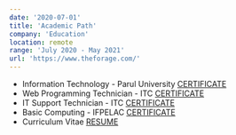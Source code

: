 ```yaml
---
date: '2020-07-01'
title: 'Academic Path'
company: 'Education'
location: remote
range: 'July 2020 - May 2021'
url: 'https://www.theforage.com/'
---
```


- Information Technology - Parul University [CERTIFICATE](https://insidesherpa.s3.amazonaws.com/completion-certificates/KPMG/m7W4GMqeT3bh9Nb2c_KPMG_nXPiDeZbPmvKvvjHA_completion_certificate.pdf)
- Web Programming Technician - ITC [CERTIFICATE](https://insidesherpa.s3.amazonaws.com/completion-certificates/Microsoft/ms2CK9b2SCWGXwPMS_Microsoft_nXPiDeZbPmvKvvjHA_completion_certificate.pdf)
- IT Support Technician - ITC [CERTIFICATE](https://insidesherpa.s3.amazonaws.com/completion-certificates/Deloitte/FqFtWwQzNxJ8Qsh5H_Deloitte_nXPiDeZbPmvKvvjHA_completion_certificate.pdf)
- Basic Computing - IFPELAC [CERTIFICATE](https://insidesherpa.s3.amazonaws.com/completion-certificates/JP%20Morgan/R5iK7HMxJGBgaSbvk_JPMorgan%20Chase_nXPiDeZbPmvKvvjHA_completion_certificate.pdf)
- Curriculum Vitae [RESUME](https://insidesherpa.s3.amazonaws.com/completion-certificates/KPMG/m7W4GMqeT3bh9Nb2c_KPMG_nXPiDeZbPmvKvvjHA_completion_certificate.pdf)

